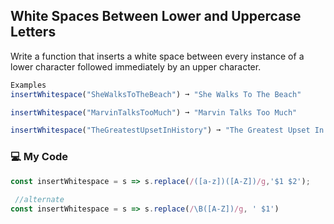 ## White Spaces Between Lower and Uppercase Letters

Write a function that inserts a white space between every instance of a lower character followed immediately by an upper character.
```js
Examples
insertWhitespace("SheWalksToTheBeach") ➞ "She Walks To The Beach"

insertWhitespace("MarvinTalksTooMuch") ➞ "Marvin Talks Too Much"

insertWhitespace("TheGreatestUpsetInHistory") ➞ "The Greatest Upset In History"
```
### :computer: My Code
```js
const insertWhitespace = s => s.replace(/([a-z])([A-Z])/g,'$1 $2');
 
 //alternate
const insertWhitespace = s => s.replace(/\B([A-Z])/g, ' $1')
```
